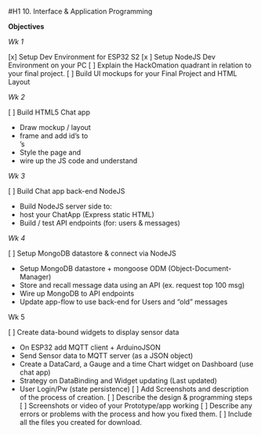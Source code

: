 #H1 10. Interface & Application Programming

**Objectives**

*Wk 1*

[x] Setup Dev Environment for ESP32 S2
[x ] Setup NodeJS Dev Environment on your PC
[ ] Explain the HackOmation quadrant in relation to your final project.
[ ] Build UI mockups for your Final Project and HTML Layout

*Wk 2*

[ ] Build HTML5 Chat app
* Draw mockup / layout
* frame and add id’s to <div>’s
* Style the page and 
* wire up the JS code and understand
  
*Wk 3*
  
[ ] Build Chat app back-end NodeJS
* Build NodeJS server side to: 
* host your ChatApp (Express static HTML)
* Build / test API endpoints (for: users & messages)
  
*Wk 4*
  
[ ] Setup MongoDB datastore & connect via NodeJS
* Setup MongoDB datastore + mongoose ODM (Object-Document-Manager)
* Store and recall message data using an API (ex. request top 100 msg)
* Wire up MongoDB to API endpoints
* Update app-flow to use back-end for Users and “old” messages
  
Wk 5
  
[ ] Create data-bound widgets to display sensor data
 * On ESP32 add MQTT client + ArduinoJSON
 * Send Sensor data to MQTT server (as a JSON object)
 * Create a DataCard, a Gauge and a time Chart widget on Dashboard (use chat app)
 * Strategy on DataBinding and Widget updating (Last updated)
 * User Login/Pw (state persistence)
[ ] Add Screenshots and description of the process of creation. 
[ ] Describe the design & programming steps
[ ] Screenshots or video of your Prototype/app working
[ ] Describe any errors or problems with the process and how you fixed them. 
[ ] Include all the files you created for download. 

